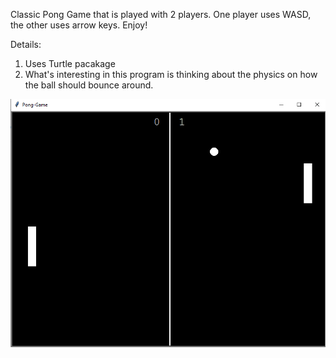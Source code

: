 Classic Pong Game that is played with 2 players.
One player uses WASD, the other uses arrow keys. Enjoy!

Details:
1. Uses Turtle pacakage
2. What's interesting in this program is thinking about the physics on how the ball should bounce around.
   
![alt text](https://github.com/rizkyarchives/journey/blob/main/python/pong-game/output.png)

